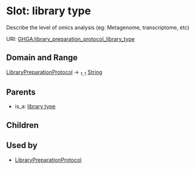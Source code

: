 
# Slot: library type


Describe the level of omics analysis (eg: Metagenome, transcriptome, etc)

URI: [GHGA:library_preparation_protocol_library_type](https://w3id.org/GHGA/library_preparation_protocol_library_type)


## Domain and Range

[LibraryPreparationProtocol](LibraryPreparationProtocol.md) &#8594;  <sub>1..1</sub> [String](types/String.md)

## Parents

 *  is_a: [library type](library_type.md)

## Children


## Used by

 * [LibraryPreparationProtocol](LibraryPreparationProtocol.md)
